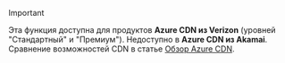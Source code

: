 > [!IMPORTANT]
> Эта функция доступна для продуктов **Azure CDN из Verizon** (уровней "Стандартный" и "Премиум"). Недоступно в **Azure CDN из Akamai**. Сравнение возможностей CDN в статье [Обзор Azure CDN](../articles/cdn/cdn-overview.md#azure-cdn-features).
> 
> 

